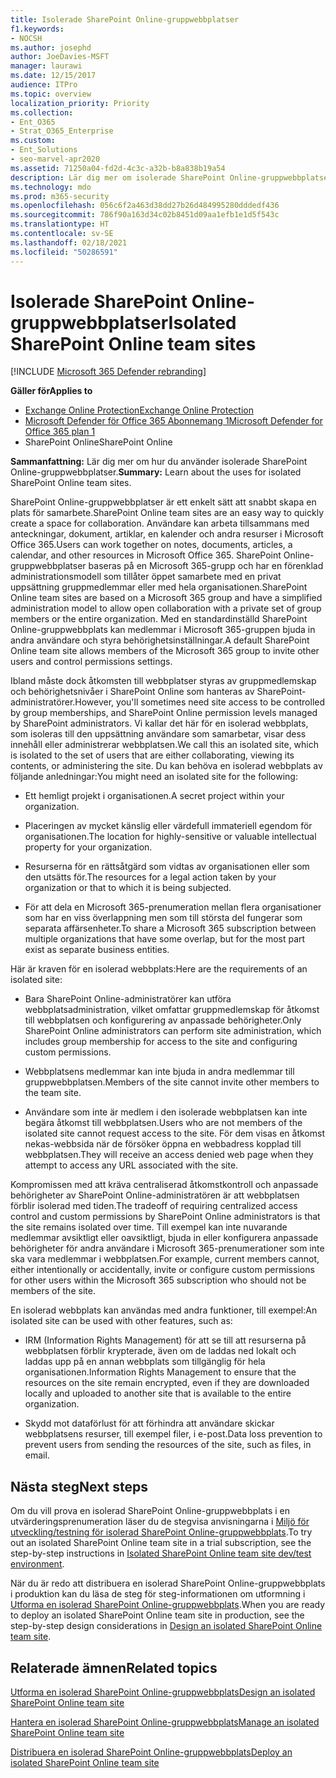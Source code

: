 ```yaml
---
title: Isolerade SharePoint Online-gruppwebbplatser
f1.keywords:
- NOCSH
ms.author: josephd
author: JoeDavies-MSFT
manager: laurawi
ms.date: 12/15/2017
audience: ITPro
ms.topic: overview
localization_priority: Priority
ms.collection:
- Ent_O365
- Strat_O365_Enterprise
ms.custom:
- Ent_Solutions
- seo-marvel-apr2020
ms.assetid: 71250a04-fd2d-4c3c-a32b-b8a838b19a54
description: Lär dig mer om isolerade SharePoint Online-gruppwebbplatser, inklusive användning, krav och funktioner som de kan användas med.
ms.technology: mdo
ms.prod: m365-security
ms.openlocfilehash: 056c6f2a463d38dd27b26d484995280dddedf436
ms.sourcegitcommit: 786f90a163d34c02b8451d09aa1efb1e1d5f543c
ms.translationtype: HT
ms.contentlocale: sv-SE
ms.lasthandoff: 02/18/2021
ms.locfileid: "50286591"
---
```

# <a name="isolated-sharepoint-online-team-sites"></a><span data-ttu-id="32323-103">Isolerade SharePoint Online-gruppwebbplatser</span><span class="sxs-lookup"><span data-stu-id="32323-103">Isolated SharePoint Online team sites</span></span>

[!INCLUDE [Microsoft 365 Defender rebranding](../includes/microsoft-defender-for-office.md)]

<span data-ttu-id="32323-104">**Gäller för**</span><span class="sxs-lookup"><span data-stu-id="32323-104">**Applies to**</span></span>
- [<span data-ttu-id="32323-105">Exchange Online Protection</span><span class="sxs-lookup"><span data-stu-id="32323-105">Exchange Online Protection</span></span>](exchange-online-protection-overview.md)
- [<span data-ttu-id="32323-106">Microsoft Defender för Office 365 Abonnemang 1</span><span class="sxs-lookup"><span data-stu-id="32323-106">Microsoft Defender for Office 365 plan 1</span></span>](office-365-atp.md)
- <span data-ttu-id="32323-107">SharePoint Online</span><span class="sxs-lookup"><span data-stu-id="32323-107">SharePoint Online</span></span> 

 <span data-ttu-id="32323-108">**Sammanfattning:** Lär dig mer om hur du använder isolerade SharePoint Online-gruppwebbplatser.</span><span class="sxs-lookup"><span data-stu-id="32323-108">**Summary:** Learn about the uses for isolated SharePoint Online team sites.</span></span>

<span data-ttu-id="32323-109">SharePoint Online-gruppwebbplatser är ett enkelt sätt att snabbt skapa en plats för samarbete.</span><span class="sxs-lookup"><span data-stu-id="32323-109">SharePoint Online team sites are an easy way to quickly create a space for collaboration.</span></span> <span data-ttu-id="32323-110">Användare kan arbeta tillsammans med anteckningar, dokument, artiklar, en kalender och andra resurser i Microsoft Office 365.</span><span class="sxs-lookup"><span data-stu-id="32323-110">Users can work together on notes, documents, articles, a calendar, and other resources in Microsoft Office 365.</span></span> <span data-ttu-id="32323-111">SharePoint Online-gruppwebbplatser baseras på en Microsoft 365-grupp och har en förenklad administrationsmodell som tillåter öppet samarbete med en privat uppsättning gruppmedlemmar eller med hela organisationen.</span><span class="sxs-lookup"><span data-stu-id="32323-111">SharePoint Online team sites are based on a Microsoft 365 group and have a simplified administration model to allow open collaboration with a private set of group members or the entire organization.</span></span> <span data-ttu-id="32323-112">Med en standardinställd SharePoint Online-gruppwebbplats kan medlemmar i Microsoft 365-gruppen bjuda in andra användare och styra behörighetsinställningar.</span><span class="sxs-lookup"><span data-stu-id="32323-112">A default SharePoint Online team site allows members of the Microsoft 365 group to invite other users and control permissions settings.</span></span>

<span data-ttu-id="32323-113">Ibland måste dock åtkomsten till webbplatser styras av gruppmedlemskap och behörighetsnivåer i SharePoint Online som hanteras av SharePoint-administratörer.</span><span class="sxs-lookup"><span data-stu-id="32323-113">However, you'll sometimes need site access to be controlled by group memberships, and SharePoint Online permission levels managed by SharePoint administrators.</span></span> <span data-ttu-id="32323-114">Vi kallar det här för en isolerad webbplats, som isoleras till den uppsättning användare som samarbetar, visar dess innehåll eller administrerar webbplatsen.</span><span class="sxs-lookup"><span data-stu-id="32323-114">We call this an isolated site, which is isolated to the set of users that are either collaborating, viewing its contents, or administering the site.</span></span> <span data-ttu-id="32323-115">Du kan behöva en isolerad webbplats av följande anledningar:</span><span class="sxs-lookup"><span data-stu-id="32323-115">You might need an isolated site for the following:</span></span>

- <span data-ttu-id="32323-116">Ett hemligt projekt i organisationen.</span><span class="sxs-lookup"><span data-stu-id="32323-116">A secret project within your organization.</span></span>

- <span data-ttu-id="32323-117">Placeringen av mycket känslig eller värdefull immateriell egendom för organisationen.</span><span class="sxs-lookup"><span data-stu-id="32323-117">The location for highly-sensitive or valuable intellectual property for your organization.</span></span>

- <span data-ttu-id="32323-118">Resurserna för en rättsåtgärd som vidtas av organisationen eller som den utsätts för.</span><span class="sxs-lookup"><span data-stu-id="32323-118">The resources for a legal action taken by your organization or that to which it is being subjected.</span></span>

- <span data-ttu-id="32323-119">För att dela en Microsoft 365-prenumeration mellan flera organisationer som har en viss överlappning men som till största del fungerar som separata affärsenheter.</span><span class="sxs-lookup"><span data-stu-id="32323-119">To share a Microsoft 365 subscription between multiple organizations that have some overlap, but for the most part exist as separate business entities.</span></span>

<span data-ttu-id="32323-120">Här är kraven för en isolerad webbplats:</span><span class="sxs-lookup"><span data-stu-id="32323-120">Here are the requirements of an isolated site:</span></span>

- <span data-ttu-id="32323-121">Bara SharePoint Online-administratörer kan utföra webbplatsadministration, vilket omfattar gruppmedlemskap för åtkomst till webbplatsen och konfigurering av anpassade behörigheter.</span><span class="sxs-lookup"><span data-stu-id="32323-121">Only SharePoint Online administrators can perform site administration, which includes group membership for access to the site and configuring custom permissions.</span></span>

- <span data-ttu-id="32323-122">Webbplatsens medlemmar kan inte bjuda in andra medlemmar till gruppwebbplatsen.</span><span class="sxs-lookup"><span data-stu-id="32323-122">Members of the site cannot invite other members to the team site.</span></span>

- <span data-ttu-id="32323-123">Användare som inte är medlem i den isolerade webbplatsen kan inte begära åtkomst till webbplatsen.</span><span class="sxs-lookup"><span data-stu-id="32323-123">Users who are not members of the isolated site cannot request access to the site.</span></span> <span data-ttu-id="32323-124">För dem visas en åtkomst nekas-webbsida när de försöker öppna en webbadress kopplad till webbplatsen.</span><span class="sxs-lookup"><span data-stu-id="32323-124">They will receive an access denied web page when they attempt to access any URL associated with the site.</span></span>

<span data-ttu-id="32323-125">Kompromissen med att kräva centraliserad åtkomstkontroll och anpassade behörigheter av SharePoint Online-administratören är att webbplatsen förblir isolerad med tiden.</span><span class="sxs-lookup"><span data-stu-id="32323-125">The tradeoff of requiring centralized access control and custom permissions by SharePoint Online administrators is that the site remains isolated over time.</span></span> <span data-ttu-id="32323-126">Till exempel kan inte nuvarande medlemmar avsiktligt eller oavsiktligt, bjuda in eller konfigurera anpassade behörigheter för andra användare i Microsoft 365-prenumerationer som inte ska vara medlemmar i webbplatsen.</span><span class="sxs-lookup"><span data-stu-id="32323-126">For example, current members cannot, either intentionally or accidentally, invite or configure custom permissions for other users within the Microsoft 365 subscription who should not be members of the site.</span></span>

<span data-ttu-id="32323-127">En isolerad webbplats kan användas med andra funktioner, till exempel:</span><span class="sxs-lookup"><span data-stu-id="32323-127">An isolated site can be used with other features, such as:</span></span>

- <span data-ttu-id="32323-128">IRM (Information Rights Management) för att se till att resurserna på webbplatsen förblir krypterade, även om de laddas ned lokalt och laddas upp på en annan webbplats som tillgänglig för hela organisationen.</span><span class="sxs-lookup"><span data-stu-id="32323-128">Information Rights Management to ensure that the resources on the site remain encrypted, even if they are downloaded locally and uploaded to another site that is available to the entire organization.</span></span>

- <span data-ttu-id="32323-129">Skydd mot dataförlust för att förhindra att användare skickar webbplatsens resurser, till exempel filer, i e-post.</span><span class="sxs-lookup"><span data-stu-id="32323-129">Data loss prevention to prevent users from sending the resources of the site, such as files, in email.</span></span>

## <a name="next-steps"></a><span data-ttu-id="32323-130">Nästa steg</span><span class="sxs-lookup"><span data-stu-id="32323-130">Next steps</span></span>

<span data-ttu-id="32323-131">Om du vill prova en isolerad SharePoint Online-gruppwebbplats i en utvärderingsprenumeration läser du de stegvisa anvisningarna i [Miljö för utveckling/testning för isolerad SharePoint Online-gruppwebbplats](isolated-sharepoint-online-team-site-dev-test-environment.md).</span><span class="sxs-lookup"><span data-stu-id="32323-131">To try out an isolated SharePoint Online team site in a trial subscription, see the step-by-step instructions in [Isolated SharePoint Online team site dev/test environment](isolated-sharepoint-online-team-site-dev-test-environment.md).</span></span>

<span data-ttu-id="32323-132">När du är redo att distribuera en isolerad SharePoint Online-gruppwebbplats i produktion kan du läsa de steg för steg-informationen om utformning i [Utforma en isolerad SharePoint Online-gruppwebbplats](design-an-isolated-sharepoint-online-team-site.md).</span><span class="sxs-lookup"><span data-stu-id="32323-132">When you are ready to deploy an isolated SharePoint Online team site in production, see the step-by-step design considerations in [Design an isolated SharePoint Online team site](design-an-isolated-sharepoint-online-team-site.md).</span></span>

## <a name="related-topics"></a><span data-ttu-id="32323-133">Relaterade ämnen</span><span class="sxs-lookup"><span data-stu-id="32323-133">Related topics</span></span>

[<span data-ttu-id="32323-134">Utforma en isolerad SharePoint Online-gruppwebbplats</span><span class="sxs-lookup"><span data-stu-id="32323-134">Design an isolated SharePoint Online team site</span></span>](design-an-isolated-sharepoint-online-team-site.md)

[<span data-ttu-id="32323-135">Hantera en isolerad SharePoint Online-gruppwebbplats</span><span class="sxs-lookup"><span data-stu-id="32323-135">Manage an isolated SharePoint Online team site</span></span>](manage-an-isolated-sharepoint-online-team-site.md)

[<span data-ttu-id="32323-136">Distribuera en isolerad SharePoint Online-gruppwebbplats</span><span class="sxs-lookup"><span data-stu-id="32323-136">Deploy an isolated SharePoint Online team site</span></span>](deploy-an-isolated-sharepoint-online-team-site.md)
